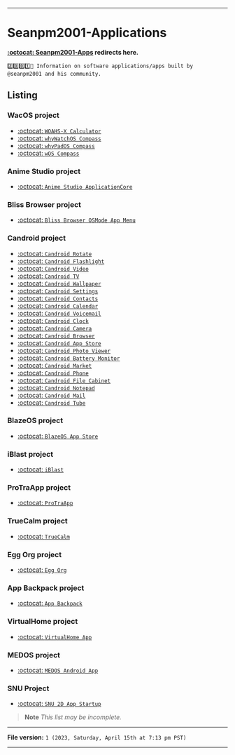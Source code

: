
***

# Seanpm2001-Applications

**[:octocat: Seanpm2001-Apps](https://github.com/seanpm2001/Seanpm2001-Apps/) redirects here.**

`2️⃣️0️⃣️0️⃣️1️⃣️💾️ Information on software applications/apps built by @seanpm2001 and his community.`

## Listing

### WacOS project

- [:octocat: `WOAHS-X Calculator`](https://github.com/seanpm2001/WOAHS-X_Software_Calculator/)
- [:octocat: `whyWatchOS Compass`](https://github.com/seanpm2001/whyWatchOS_Compass/)
- [:octocat: `whyPadOS Compass`](https://github.com/seanpm2001/whyPadOS_Compass/)
- [:octocat: `wOS Compass`](https://github.com/seanpm2001/wOS_Compass/)

### Anime Studio project

- [:octocat: `Anime Studio ApplicationCore`](https://github.com/seanpm2001/Anime_Studio_ApplicationCore/)

### Bliss Browser project

- [:octocat: `Bliss Browser OSMode App Menu`](https://github.com/seanpm2001/Bliss_Browser_OSMode_AppMenu/)

### Candroid project

- [:octocat: `Candroid Rotate`](https://github.com/seanpm2001/Candroid-Rotate/)
- [:octocat: `Candroid Flashlight`](https://github.com/seanpm2001/Candroid-Flashlight/)
- [:octocat: `Candroid Video`](https://github.com/seanpm2001/Candroid-Video/)
- [:octocat: `Candroid TV`](https://github.com/seanpm2001/Candroid-TV/)
- [:octocat: `Candroid Wallpaper`](https://github.com/seanpm2001/Candroid-Wallpaper/)
- [:octocat: `Candroid Settings`](https://github.com/seanpm2001/Candroid-Settings/)
- [:octocat: `Candroid Contacts`](https://github.com/seanpm2001/Candroid-Contacts/)
- [:octocat: `Candroid Calendar`](https://github.com/seanpm2001/Candroid-Calendar/)
- [:octocat: `Candroid Voicemail`](https://github.com/seanpm2001/Candroid-Voicemail/)
- [:octocat: `Candroid Clock`](https://github.com/seanpm2001/Candroid-Clock/)
- [:octocat: `Candroid Camera`](https://github.com/seanpm2001/Candroid-Camera/)
- [:octocat: `Candroid Browser`](https://github.com/seanpm2001/Candroid-Browser/)
- [:octocat: `Candroid App Store`](https://github.com/seanpm2001/Candroid-App-Store/)
- [:octocat: `Candroid Photo Viewer`](https://github.com/seanpm2001/Candroid-Photo-Viewer/)
- [:octocat: `Candroid Battery Monitor`](https://github.com/seanpm2001/Candroid-Battery-Monitor/)
- [:octocat: `Candroid Market`](https://github.com/seanpm2001/Candroid-Market/)
- [:octocat: `Candroid Phone`](https://github.com/seanpm2001/Candroid-Phone/)
- [:octocat: `Candroid File Cabinet`](https://github.com/seanpm2001/Candroid-FileCabinet/)
- [:octocat: `Candroid Notepad`](https://github.com/seanpm2001/Candroid-Notepad/)
- [:octocat: `Candroid Mail`](https://github.com/seanpm2001/Candroid-Mail/)
- [:octocat: `Candroid Tube`](https://github.com/seanpm2001/Candroid-Tube/)

### BlazeOS project

- [:octocat: `BlazeOS App Store`](https://github.com/seanpm2001/BlazeOS_App_Store/)

### iBlast project

- [:octocat: `iBlast`](https://github.com/seanpm2001/iBlast/)

### ProTraApp project

- [:octocat: `ProTraApp`](https://github.com/seanpm2001/ProTraApp/)

### TrueCalm project

- [:octocat: `TrueCalm`](https://github.com/seanpm2001/TrueCalm/)

### Egg Org project

- [:octocat: `Egg Org`](https://github.com/seanpm2001/Egg_Org/)

### App Backpack project

- [:octocat: `App Backpack`](https://github.com/seanpm2001/App-backpack/)

### VirtualHome project

- [:octocat: `VirtualHome App`](https://github.com/seanpm2001/VirtualHome-app/)

### MEDOS project

- [:octocat: `MEDOS Android App`](https://github.com/seanpm2001/MEDOS_AndroidApp/)

### SNU Project

- [:octocat: `SNU 2D App Startup`](https://github.com/seanpm2001/SNU_2D_AppStartup/)

> **Note** _This list may be incomplete._

***

**File version:** `1 (2023, Saturday, April 15th at 7:13 pm PST)`

***
